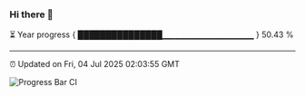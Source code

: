 ### Hi there 👋

⏳ Year progress { ███████████████▁▁▁▁▁▁▁▁▁▁▁▁▁▁▁ } 50.43 %

---

⏰ Updated on Fri, 04 Jul 2025 02:03:55 GMT

![Progress Bar CI](https://github.com/ZhaoGui/ZhaoGui/workflows/Progress%20Bar%20CI/badge.svg)
